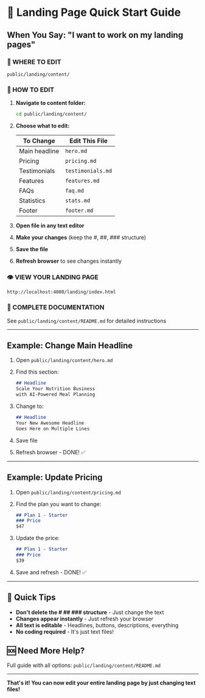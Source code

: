 # 🚀 Landing Page Quick Start Guide

## When You Say: "I want to work on my landing pages"

### 📍 WHERE TO EDIT
```
public/landing/content/
```

### 📝 HOW TO EDIT

1. **Navigate to content folder:**
   ```bash
   cd public/landing/content/
   ```

2. **Choose what to edit:**

   | To Change | Edit This File |
   |-----------|----------------|
   | Main headline | `hero.md` |
   | Pricing | `pricing.md` |
   | Testimonials | `testimonials.md` |
   | Features | `features.md` |
   | FAQs | `faq.md` |
   | Statistics | `stats.md` |
   | Footer | `footer.md` |

3. **Open file in any text editor**

4. **Make your changes** (keep the #, ##, ### structure)

5. **Save the file**

6. **Refresh browser** to see changes instantly

### 👁️ VIEW YOUR LANDING PAGE
```
http://localhost:4000/landing/index.html
```

### 📖 COMPLETE DOCUMENTATION
See `public/landing/content/README.md` for detailed instructions

---

## Example: Change Main Headline

1. Open `public/landing/content/hero.md`

2. Find this section:
   ```markdown
   ## Headline
   Scale Your Nutrition Business
   with AI-Powered Meal Planning
   ```

3. Change to:
   ```markdown
   ## Headline
   Your New Awesome Headline
   Goes Here on Multiple Lines
   ```

4. Save file

5. Refresh browser - DONE! ✅

---

## Example: Update Pricing

1. Open `public/landing/content/pricing.md`

2. Find the plan you want to change:
   ```markdown
   ## Plan 1 - Starter
   ### Price
   $47
   ```

3. Update the price:
   ```markdown
   ## Plan 1 - Starter
   ### Price
   $39
   ```

4. Save and refresh - DONE! ✅

---

## 🎯 Quick Tips

- **Don't delete the # ## ### structure** - Just change the text
- **Changes appear instantly** - Just refresh your browser
- **All text is editable** - Headlines, buttons, descriptions, everything
- **No coding required** - It's just text files!

## 🆘 Need More Help?

Full guide with all options: `public/landing/content/README.md`

---

**That's it! You can now edit your entire landing page by just changing text files!**
